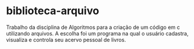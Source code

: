 # biblioteca-arquivo
Trabalho da disciplina de Algoritmos para a criação de um código em c utilizando arquivos. A escolha foi um programa na qual o usuário cadastra, visualiza e controla seu acervo pessoal de livros.
